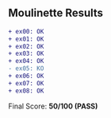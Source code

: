 ## Moulinette Results
```diff
+ ex00: OK
+ ex01: OK
+ ex02: OK
+ ex03: OK
+ ex04: OK
- ex05: KO
+ ex06: OK
+ ex07: OK
+ ex08: OK
```
Final Score: **50/100 (PASS)**
